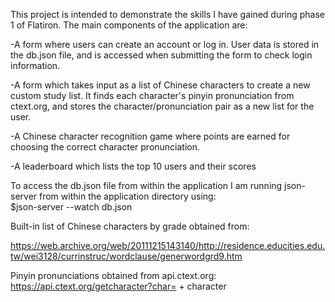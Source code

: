 This project is intended to demonstrate the skills I have gained during phase 1 of Flatiron. The main components of the application are:  

  -A form where users can create an account or log in. User data is stored in the db.json file, and is accessed when submitting the form to check login information.  

  -A form which takes input as a list of Chinese characters to create a new custom study list. It finds each character's pinyin pronunciation from ctext.org, and stores the character/pronunciation pair as a new list for the user.     

  -A Chinese character recognition game where points are earned for choosing the correct character pronunciation.

  -A leaderboard which lists the top 10 users and their scores  

  To access the db.json file from within the application I am running json-server from within the application directory using:  
  $json-server --watch db.json
  

Built-in list of Chinese characters by grade obtained from:  

  https://web.archive.org/web/20111215143140/http://residence.educities.edu.tw/wei3128/currinstruc/wordclause/generwordgrd9.htm

Pinyin pronunciations obtained from api.ctext.org:  
https://api.ctext.org/getcharacter?char= + character